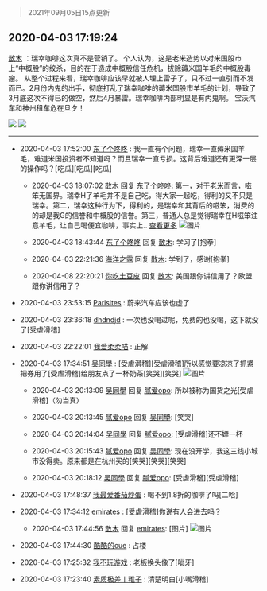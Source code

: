 > 2021年09月05日15点更新
<link rel="stylesheet" href="https://cdn.jsdelivr.net/gh/taotie6/sampleJSON@main/css/photo_show.css">


 ## 2020-04-03 17:19:24 

 [㪚木](https://www.coolapk.com/feed/17801751?shareKey=M2FjMjI5N2I3MzEzNjEzMTc1NDI~) ：瑞幸咖啡这次真不是营销了。
个人认为，这是老米造势以对米国股市上“中概股”的绞杀，目的在于造成中概股信任危机，拔除薅米国羊毛的中概股毒瘤。
从整个过程来看，瑞幸咖啡应该早就被人埋上雷子了，只不过一直引而不发而已。2月份内鬼的出手，彻底打乱了瑞幸咖啡的薅米国股市羊毛的计划<!--break-->，导致了3月底这次不得已的做空，然后4月暴雷。瑞幸咖啡内部明显是有内鬼啊。
宝沃汽车和神州租车危在旦夕！ 

<div class="album">
<img class="img-item" src="https://image.coolapk.com/feed/2020/0403/17/1081091_c7742573_5563_8064@762x1369.jpeg" />
<img class="img-item" src="https://image.coolapk.com/feed/2019/0329/08/1081091_1553819682_6682@500x254.gif" />
</div>

 ------- 

- 2020-04-03 17:52:00 [东了个咚咚](uid=1194756) : 我一直有个问题，瑞幸一直薅米国羊毛，难道米国投资者不知道吗？而且瑞幸一直亏损。这背后难道还有更深一层的操作吗？[吃瓜][吃瓜][吃瓜] 

    - 2020-04-03 18:07:02 [㪚木](uid=1081091) 回复 [东了个咚咚](uid=1194756): 第一，对于老米而言，嗞笨无国界。瑞幸H了羊毛并不是自己吃，得大家一起吃，得利的又不只是瑞幸。第二，瑞幸这种行为下，得利的，是瑞幸和其背后的嗞笨，消费的的却是我G的信誉和中概股的信誉。第三，普通人总是觉得瑞幸在H嗞笨注意羊毛，让自己喝便宜咖啡，事实上.. <a href="/feed/replyList?id=121999685">查看更多</a> ![图片](https://image.coolapk.com/feed/2019/0427/10/1081091_1556330659_0469@380x301.gif)

    - 2020-04-03 18:43:44 [东了个咚咚](uid=1194756) 回复 [㪚木](uid=1081091): 学习了[抱拳] 

    - 2020-04-03 22:21:36 [海洋之露](uid=1111949) 回复 [㪚木](uid=1081091): 学到了，感谢[抱拳] 

    - 2020-04-08 22:20:21 [你吃土豆皮](uid=1812374) 回复 [㪚木](uid=1081091): 美国跟你讲信用了？欧盟跟你讲信用了？ 

- 2020-04-03 23:53:15 [Parisites](uid=2440840) : 蔚来汽车应该也虚了 

- 2020-04-03 23:36:18 [dhdndjd](uid=2008933) : 一次也没喝过呢，免费的也没喝，这下就没了[受虐滑稽] 

- 2020-04-03 22:22:01 [我爱柔柔喵](uid=640512) : 正解 

- 2020-04-03 17:34:51 [吴同學](uid=1320218) : [受虐滑稽][受虐滑稽]所以感觉要凉凉了抓紧把券用了[受虐滑稽]给朋友点了一杯奶茶[笑哭][笑哭] ![图片](https://image.coolapk.com/feed/2020/0403/17/1320218_646735b7_6490_9981@1080x2160.jpeg)

    - 2020-04-03 20:13:09 [吴同學](uid=1320218) 回复 [腻爱opo](uid=2148921): 所以被称为国货之光[受虐滑稽]（勿当真） 

    - 2020-04-03 20:13:45 [腻爱opo](uid=2148921) 回复 [吴同學](uid=1320218): [笑哭] 

    - 2020-04-03 20:14:04 [吴同學](uid=1320218) 回复 [腻爱opo](uid=2148921): [受虐滑稽]还不嫖一杯 

    - 2020-04-03 20:15:43 [腻爱opo](uid=2148921) 回复 [吴同學](uid=1320218): 现在没开学，我这三线小城市没得卖。原来都是在杭州买的[笑哭][笑哭][笑哭] 

    - 2020-04-03 20:18:12 [吴同學](uid=1320218) 回复 [腻爱opo](uid=2148921): [受虐滑稽][受虐滑稽] 

- 2020-04-03 17:48:37 [我最爱番茄炒蛋](uid=1277550) : 喝不到1.8折的咖啡了吗[二哈] 

- 2020-04-03 17:34:12 [emirates](uid=2140963) : [受虐滑稽]你说有人会进去吗？ 

    - 2020-04-03 17:44:56 [㪚木](uid=1081091) 回复 [emirates](uid=2140963): [图片] ![图片](https://image.coolapk.com/feed/2020/0403/17/1081091_0779b90e_7095_6526@1440x558.jpeg)

- 2020-04-03 17:44:30 [酷酷的cue](uid=2882563) : 占楼 

- 2020-04-03 17:25:32 [我不玩游戏](uid=3058829) : 老板换头像了[呲牙] 

- 2020-04-03 17:23:40 [素质极差丨稚子](uid=2773473) : 清楚明白[小嘴滑稽] 

